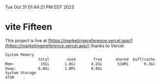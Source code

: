 Tue Oct 31 01:44:21 PM EDT 2023

# vite Fifteen


This project is live at [https://marketingpreference.vercel.app/](https://marketingpreference.vercel.app/) thanks to Vercel.

```bash
System Memory
               total        used        free      shared  buff/cache   available
Mem:            15Gi       1.8Gi       4.2Gi       534Mi       9.3Gi        12Gi
Swap:          8.0Gi       1.0Mi       8.0Gi
System Storage
475M	.
```
```bash
